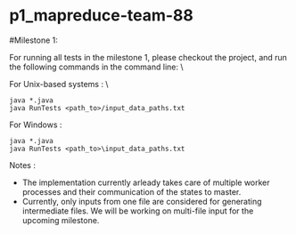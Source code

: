 # p1_mapreduce-team-88

#Milestone 1: 

For running all tests in the milestone 1, please checkout the project, and run the following commands in the command line:  \


For Unix-based systems : \

```
java *.java 
java RunTests <path_to>/input_data_paths.txt
```
For Windows : 
```
java *.java 
java RunTests <path_to>\input_data_paths.txt

```
Notes : 

- The implementation currently arleady takes care of multiple worker processes and their communication of the states to master. 
- Currently, only inputs from one file are considered for generating intermediate files. We will be working on multi-file input for the upcoming milestone. 
